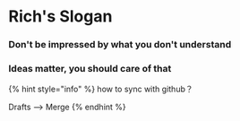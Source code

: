 # Rich's Slogan

### Don't be impressed by what you don't understand

### Ideas matter, you should care of that



{% hint style="info" %}
how to sync with github？

Drafts --&gt; Merge
{% endhint %}



